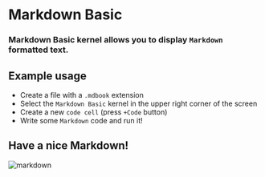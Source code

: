 # Markdown Basic

### Markdown Basic kernel allows you to display `Markdown` formatted text.

## Example usage

- Create a file with a `.mdbook` extension
- Select the `Markdown Basic` kernel in the upper right corner of the screen
- Create a new `code cell` (press `+Code` button)
- Write some `Markdown` code and run it!

## Have a nice Markdown!
![markdown](https://www.markdownguide.org/assets/images/markdown-guide-og.jpg)
